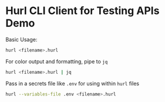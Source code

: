 # Hurl CLI Client for Testing APIs Demo

Basic Usage:
```sh
hurl <filename>.hurl
```

For color output and formatting, pipe to `jq`
```sh
hurl <filename>.hurl | jq
```

Pass in a secrets file like `.env` for using within `hurl` files
```sh
hurl --variables-file .env <filename>.hurl
```
